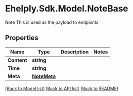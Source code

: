 # Ehelply.Sdk.Model.NoteBase
Note This is used as the payload to endpoints

## Properties

Name | Type | Description | Notes
------------ | ------------- | ------------- | -------------
**Content** | **string** |  | 
**Time** | **string** |  | 
**Meta** | [**NoteMeta**](NoteMeta.md) |  | 

[[Back to Model list]](../README.md#documentation-for-models) [[Back to API list]](../README.md#documentation-for-api-endpoints) [[Back to README]](../README.md)

